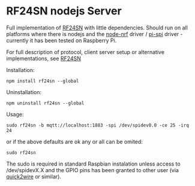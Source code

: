 RF24SN nodejs Server
====================

Full implementation of [RF24SN](https://github.com/VaclavSynacek/RF24SN) with little dependencies. Should run on all
platforms where there is nodejs and the [node-nrf](https://github.com/natevw/node-nrf) driver / [pi-spi](https://github.com/natevw/pi-spi) driver - currently it has been tested on Raspberry Pi.

For full description of protocol, client server setup or alternative implementations, see [RF24SN](https://github.com/VaclavSynacek/RF24SN)


Installation:
```Shell
npm install rf24sn --global
```
Uninstallation:
```Shell
npm uninstall rf24sn --global
```
Usage:
```Shell
sudo rf24sn -b mqtt://localhost:1883 -spi /dev/spidev0.0 -ce 25 -irq 24
```
or if the above defaults are ok any or all can be omited:
```Shell
sudo rf24sn
```
The sudo is required in standard Raspbian instalation unless access to /dev/spidevX.X and the GPIO pins has been granted to other user (via [quick2wire](https://github.com/quick2wire/quick2wire-gpio-admin) or similar).
